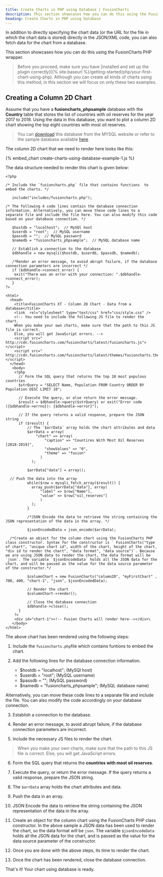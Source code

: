 ```yaml
---
title: Create Charts in PHP using Database | FusionCharts
description: This section showcases how you can do this using the FusionCharts PHP wrapper.
heading: Create Charts in PHP using Database
---
```


In addition to directly specifying the chart data (or the URL for the file in which the chart data is stored) directly in the JSON/XML code, you can also fetch data for the chart from a database.

This section showcases how you can do this using the FusionCharts PHP wrapper.

> Before you proceed, make sure you have [installed and set up the plugin correctly]({% site.baseurl %}/getting-started/php/your-first-chart-using-php). Although you can create all kinds of charts using this method, in this section we will focus on only these two examples.

## Creating a Column 2D Chart

Assume that you have a __fusioncharts_phpsample__ database with the __Country__ table that stores the list of countries with oil reserves for the year 2017 to 2018. Using the data in this database, you want to plot a column 2D chart showing the top eight countries with most oil reserves.

>  You can [download](http://dev.mysql.com/doc/index-other.html) this database from the MYSQL website or refer to the sample database available [here](https://dev.mysql.com/doc/world-setup/en/). </p>

The column 2D chart that we need to render here looks like this:

{% embed_chart create-charts-using-database-example-1.js %}

The data structure needed to render this chart is given below:

```
<?php

/* Include the `fusioncharts.php` file that contains functions  to embed the charts. */

   include("includes/fusioncharts.php");

/* The following 4 code lines contain the database connection information. Alternatively, you can move these code lines to a separate file and include the file here. You can also modify this code based on your database connection. */

   $hostdb = "localhost";  // MySQl host
   $userdb = "root";  // MySQL username
   $passdb = "";  // MySQL password
   $namedb = "fusioncharts_phpsample";  // MySQL database name

   // Establish a connection to the database
   $dbhandle = new mysqli($hostdb, $userdb, $passdb, $namedb);

   /*Render an error message, to avoid abrupt failure, if the database connection parameters are incorrect */
   if ($dbhandle->connect_error) {
    exit("There was an error with your connection: ".$dbhandle->connect_error);
   }
?>

<html>
  <head>
    <title>FusionCharts XT - Column 2D Chart - Data from a database</title>
    <link  rel="stylesheet" type="text/css" href="css/style.css" />
    <!-- You need to include the following JS file to render the chart.
    When you make your own charts, make sure that the path to this JS file is correct.
    Else, you will get JavaScript errors. -->
    <script src=" http://cdn.fusioncharts.com/fusioncharts/latest/fusioncharts.js"></script> 
    <script src=" http://cdn.fusioncharts.com/fusioncharts/latest/themes/fusioncharts.theme.fusion.js"></script> 
  </head>
   <body>
    <?php
      // Form the SQL query that returns the top 10 most populous countries
      $strQuery = "SELECT Name, Population FROM Country ORDER BY Population DESC LIMIT 10";

      // Execute the query, or else return the error message.
      $result = $dbhandle->query($strQuery) or exit("Error code ({$dbhandle->errno}): {$dbhandle->error}");

      // If the query returns a valid response, prepare the JSON string
      if ($result) {
          // The `$arrData` array holds the chart attributes and data
          $arrData = array(
              "chart" => array(
                  "caption" => "Countires With Most Oil Reserves [2018-2019]",
                  "showValues" => "0",
                  "theme" => "fusion"
                )
            );

          $arrData["data"] = array();

  // Push the data into the array
          while($row = mysqli_fetch_array($result)) {
            array_push($arrData["data"], array(
                "label" => $row["Name"],
                "value" => $row["oil_reserves"]
                )
            );
          }

          /*JSON Encode the data to retrieve the string containing the JSON representation of the data in the array. */

          $jsonEncodedData = json_encode($arrData);

  /*Create an object for the column chart using the FusionCharts PHP class constructor. Syntax for the constructor is ` FusionCharts("type of chart", "unique chart id", width of the chart, height of the chart, "div id to render the chart", "data format", "data source")`. Because we are using JSON data to render the chart, the data format will be `json`. The variable `$jsonEncodeData` holds all the JSON data for the chart, and will be passed as the value for the data source parameter of the constructor.*/

          $columnChart = new FusionCharts("column2D", "myFirstChart" , 700, 400, "chart-1", "json", $jsonEncodedData);

          // Render the chart
          $columnChart->render();

          // Close the database connection
          $dbhandle->close();
      }
    ?>
    <div id="chart-1"><!-- Fusion Charts will render here--></div>\
   </body>
</html>
```

The above chart has been rendered using the following steps:

1. Include the `fusioncharts.php`file which contains funtions to embed the chart.

2. Add the following lines for the database connection information.
    * $hostdb = "localhost"; (MySQl host)
    * $userdb = "root"; (MySQL username)
    * $passdb = ""; (MySQL password)
    * $namedb = "fusioncharts_phpsample"; (MySQL database name)

Alternatively, you can move these code lines to a separate file and include the file. You can also modify the code accordingly on your database connection.

3. Establish a connection to the database.

4. Render an error message, to avoid abrupt failure, if the database connection parameters are incorrect.

5. Include the necessary JS files to render the chart.

> When you make your own charts, make sure that the path to this JS file is correct. Else, you will get JavaScript errors.

6. Form the SQL query that returns the **countries with most oil reserves**.

7. Execute the query, or return the error message. If the query returns a valid response, prepare the JSON string.

8. The `$arrData` array holds the chart attributes and data.

9. Push the data in an array.

10. JSON Encode the data to retrieve the string containing the JSON representation of the data in the array.

11. Create an object for the column chart using the FusionCharts PHP class constructor. In the above sample a JSON data has been used to render the chart, so the data format will be `json`. The variable `$jsonEncodeData` holds all the JSON data for the chart, and is passed as the value for the data source parameter of the constructor.

12. Once you are done with the above steps, its time to render the chart.

13. Once the chart has been rendered, close the database connection.

That's it! Your chart using database is ready.
